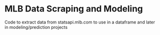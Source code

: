 # MLB Data Scraping and Modeling

Code to extract data from statsapi.mlb.com to use in a dataframe and later in
modeling/prediction projects
